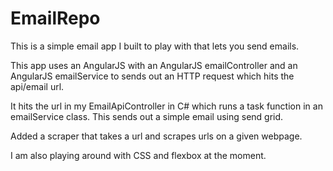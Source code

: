 # EmailRepo


This is a simple email app I built to play with that lets you send emails.

This app uses an AngularJS with an AngularJS emailController and an AngularJS emailService to sends out an HTTP request which hits the api/email url.

It hits the url in my EmailApiController in C# which runs a task function in an emailService class. This sends out a simple email using send grid. 

Added a scraper that takes a url and scrapes urls on a given webpage.

I am also playing around with CSS and flexbox at the moment.
